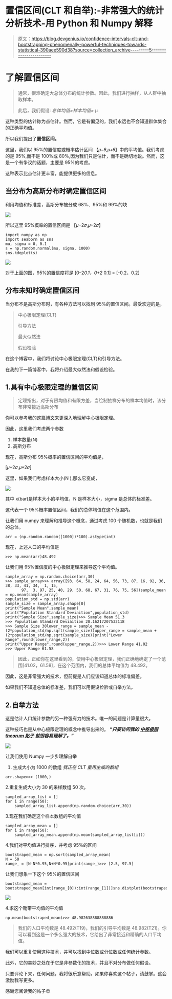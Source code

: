 # 置信区间(CLT 和自举):-非常强大的统计分析技术-用 Python 和 Numpy 解释

> 原文：<https://blog.devgenius.io/confidence-intervals-clt-and-bootstrapping-phenomenally-powerful-techniques-towards-statistical-390aee590d38?source=collection_archive---------5----------------------->

# 了解置信区间

> 通常，很难确定大总体分布的统计参数。因此，我们进行抽样，从人群中抽取样本。
> 
> 此后，我们假设:
> *总体均值=样本均值=* μ

这种类型的估计称为点估计。然而，它是有偏见的，我们永远也不会知道群体集合的正确平均值。

所以我们提出了**置信区间。**

这里，我们以 95%的置信度或概率估计区间
【𝜇−𝜃,𝜇+𝜃】中的平均值。我们考虑的是 95%,而不是 100%或 80%,因为我们只是估计，而不是确切地说。然而，这是一个有争议的话题，主要是 95%的考虑。

这种表示比点估计更丰富，能提供更多的信息。

## 当分布为高斯分布时确定置信区间

利用均值和标准差，高斯分布被分成 68%、95%和 99%的块

![](img/2bdd34758d379ed73b45a93e59a43fae.png)

所以这里 95%概率的置信区间是
【𝜇−2𝜎,𝜇+2𝜎】

```
import numpy as np
import seaborn as sns
mu, sigma = 0, 0.1
s = np.random.normal(mu, sigma, 1000)
sns.kdeplot(s)
```

![](img/54866f1d9c14dc0e5ea8c8974b9c00bd.png)

对于上面的图，95%的置信度将是
[0–2*0.1，0+2* 0.1] = [-0.2，0.2]

## 分布未知时确定置信区间

当分布不是高斯分布时，有各种方法可以找到 95%的置信区间。最受欢迎的是，

> 中心极限定理(CLT)
> 
> 引导方法
> 
> 最大似然法
> 
> 假设检验

在这个博客中，我们将讨论中心极限定理(CLT)和引导方法。

在我的下一篇博客中，我将介绍最大似然法和假设检验。

## 1.具有中心极限定理的置信区间

> 定理指出，对于有限均值和有限方差，当绘制抽样分布的样本均值时，该分布非常接近高斯分布

你可以参考我的这篇[博文](https://medium.com/@pritul.dave/central-limit-theorum-with-simplest-implementation-and-explaination-749a6f3568f9https://medium.com/@pritul.dave/central-limit-theorum-with-simplest-implementation-and-explaination-749a6f3568f9)来更深入地理解中心极限定理。

因此，这里我们考虑两个参数

1.  样本数量(N)
2.  高斯分布

现在，高斯分布 95%概率的置信区间的平均值是，

[𝜇−2𝜎,𝜇+2𝜎]

这里，如果我们考虑样本大小(N ),那么它变成，

![](img/88779ad66e1d454c382c9460461a46d2.png)

其中 x(bar)是样本大小的平均值，N 是样本大小，sigma 是总体的标准差。

这代表一个 95%概率置信区间，我们的总体均值在这个范围内。

让我们用 numpy 来理解和推导这个概念，通过考虑 100 个随机数，也就是我们的总体。

```
arr = (np.random.random([1000])*100).astype(int)
```

现在，上述人口的平均值是

```
>>> np.mean(arr)48.492
```

让我们用 95%置信度的中心极限定理来推导这个平均值。

```
sample_array = np.random.choice(arr,30)
>>> sample_array>>> array([93, 64, 58, 24, 64, 56, 73, 87, 16, 92, 36, 38, 33, 41, 34,  1, 15,
       97,  3, 97, 25, 40, 29, 50, 68, 67, 31, 76, 75, 56])sample_mean = np.mean(sample_array)
population_std = np.std(arr)
sample_size = sample_array.shape[0] 
print("Sample Mean",sample_mean)
print("Population Standard Deviaition",population_std)
print("Sample Size",sample_size)>>> Sample Mean 51.3
>>> Population Standard Deviaition 28.16217207532118
>>> Sample Size 30lower_range = sample_mean - (2*population_std/np.sqrt(sample_size))upper_range = sample_mean + (2*population_std/np.sqrt(sample_size))print("Lower Range",round(lower_range,2))
print("Upper Range",round(upper_range,2))>>> Lower Range 41.02
>>> Upper Range 61.58
```

> 因此，正如你在这里看到的，使用中心极限定理，我们正确地确定了一个范围[41.02，61.58]，在这个范围内，我们的总体平均值为 48.492。

因此，这是非常强大的技术，但前提是人们应该知道总体的标准偏差。

如果我们不知道总体的标准差，我们可以用假设检验或自举方法。

## 2.自举方法

这是估计人口统计参数的另一种强有力的技术。唯一的问题是计算量很大。

这种技巧也是从中心极限定理的概念中推导出来的。
**“*只要访问我的*** [***中枢极限 theorum 贴子***](https://medium.com/@pritul.dave/central-limit-theorum-with-simplest-implementation-and-explaination-749a6f3568f9) ***就很容易理解了。”***

![](img/41e4fdc693cdd758ea0498f44382bd5c.png)

让我们使用 Numpy 一步步理解自举

1.  生成大小为 1000 的数组
    *我正在 CLT 重用生成的数组*

```
arr.shape>>> (1000,)
```

2.重复生成大小为 30 的采样数组 50 次。

```
sampled_array_list = []
for i in range(50):
    sampled_array_list.append(np.random.choice(arr,30))
```

3.现在我们确定这个样本数组的平均值

```
sampled_array_mean = []
for i in range(50):
    sampled_array_mean.append(np.mean(sampled_array_list[i]))
```

4.我们对平均值进行排序，并考虑 95%的区间

```
bootstraped_mean = np.sort(sampled_array_mean)
N = 50
range_ = [N-N*0.95,N+N*0.95]print(range_)>>> [2.5, 97.5]
```

让我们想象一下这个 95%的置信区间

```
bootstraped_mean = bootstraped_mean[int(range_[0]):int(range_[1])]sns.distplot(bootstraped_mean)
```

![](img/1a1d02112c35e8e2d91f5bf65e3bd132.png)

4.求这个靴带平均值的平均值

```
np.mean(bootstraped_mean)>>> 48.982638888888886
```

> 我们的人口平均数是 48.492(T19)，我们的引导平均数是 48.982(T21)。你可以看到这是一个多么强大的技术，它给出了非常接近和精确的人口平均值。

我们可以重复使用这种技术，并可以找到中位数或分位数或任何统计参数。

此外，它的美妙之处在于它是非参数化的技术，并且不对分布做任何假设。

只要评论下来，任何问题，我将很乐意帮助。如果你喜欢这个帖子，请鼓掌。这会激励我写更多。

感谢您阅读我的帖子😊
